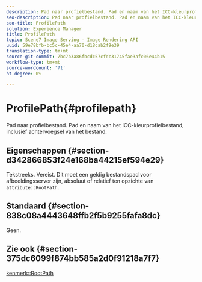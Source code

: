 ```yaml
---
description: Pad naar profielbestand. Pad en naam van het ICC-kleurprofielbestand, inclusief achtervoegsel van het bestand.
seo-description: Pad naar profielbestand. Pad en naam van het ICC-kleurprofielbestand, inclusief achtervoegsel van het bestand.
seo-title: ProfilePath
solution: Experience Manager
title: ProfilePath
topic: Scene7 Image Serving - Image Rendering API
uuid: 59e78bfb-bc5c-45e4-aa70-d18cab2f9e39
translation-type: tm+mt
source-git-commit: 7bc7b3a86fbcdc57cfdc31745fae3afc06e44b15
workflow-type: tm+mt
source-wordcount: '71'
ht-degree: 0%

---
```



# ProfilePath{#profilepath}

Pad naar profielbestand. Pad en naam van het ICC-kleurprofielbestand, inclusief achtervoegsel van het bestand.

## Eigenschappen {#section-d342866853f24e168ba44215ef594e29}

Tekstreeks. Vereist. Dit moet een geldig bestandspad voor afbeeldingsserver zijn, absoluut of relatief ten opzichte van `attribute::RootPath`.

## Standaard {#section-838c08a4443648ffb2f5b9255fafa8dc}

Geen.

## Zie ook {#section-375dc6099f874bb585a2d0f91218a7f7}

[kenmerk::RootPath](../../../../../is-api/image-catalog/image-serving-api-ref/c-image-catalog-reference/c-attributes-reference/r-rootpath.md#reference-17d57e5967be403b8408fa7214017494)
